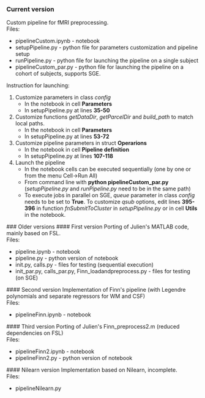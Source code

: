 ### Current version 
Custom pipeline for fMRI preprocessing.<br>
Files:
<ul>
<li> pipelineCustom.ipynb - notebook
<li> setupPipeline.py - python file for parameters customization and pipeline setup
<li> runPipeline.py - python file for launching the pipeline on a single subject
<li> pipelineCustom_par.py - python file for launching the pipeline on a cohort of subjects, supports SGE.
</ul>
Instruction for launching:
<ol>
<li> Customize parameters in class <i>config</i>
<ul>
<li> In the notebook in cell <b>Parameters</b>
<li> In setupPipeline.py at lines <b>35-50</b>
</ul>
<li> Customize functions <i>getDataDir</i>, <i>getParcelDir</i> and <i>build_path</i> to match local paths.
<ul>
<li> In the notebook in cell <b>Parameters</b>
<li> In setupPipeline.py at lines <b>53-72</b>
</ul>
<li> Customize pipeline parameters in struct <b>Operarions</b>
<ul>
<li> In the notebook in cell <b>Pipeline definition</b>
<li> In setupPipeline.py at lines <b>107-118</b>
</ul>
<li> Launch the pipeline
<ul>
<li> In the notebook cells can be executed sequentially (one by one or from the menu Cell->Run All)
<li> From command line with <b>python pipelineCustom_par.py</b> (<i>setupPipeline.py</i> and <i>runPipeline.py</i> need to be in the same path)
<li> To execute jobs in parallel on SGE, <i>queue</i> parameter in class <i>config</i> needs to be set to <b>True</b>. To customize <i>qsub</i> options, edit lines <b>395-396</b> in function <i>fnSubmitToCluster</i> in <i>setupPipeline.py</i> or in cell <b>Utils</b> in the notebook.
</ul>
</ol>
### Older versions
#### First version
Porting of Julien's MATLAB code, mainly based on FSL.<br>
Files:
<ul> 
<li> pipeline.ipynb - notebook
<li> pipeline.py - python version of notebook
<li> init.py, calls.py - files for testing (sequential execution)
<li> init_par.py, calls_par.py, Finn_loadandpreprocess.py - files for testing (on SGE)
</ul>
#### Second version
Implementation of Finn's pipeline (with Legendre polynomials and separate regressors for WM and CSF)<br>
Files:
<ul>
<li> pipelineFinn.ipynb - notebook
</ul>
#### Third version
Porting of Julien's Finn_preprocess2.m  (reduced dependencies on FSL)<br>
Files:
<ul>
<li> pipelineFinn2.ipynb - notebook
<li> pipelineFinn2.py - python version of notebook
</ul>
#### Nilearn version
Implementation based on Nilearn, incomplete.<br>
Files:
<ul>
<li>pipelineNilearn.py
</ul>


